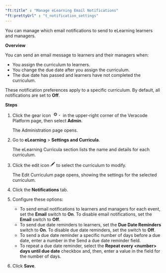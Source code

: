 ```yaml
---
"ft:title" : "Manage eLearning Email Notifications"
"ft:prettyUrl" : "t_notification_settings"
---
```


You can manage which email notifications to send to eLearning learners and managers.

<p font-size="13pt"><b>Overview</b></p>

You can send an email message to learners and their managers when:

-   You assign the curriculum to learners.
-   You change the due date after you assign the curriculum.
-   The due date has passed and learners have not completed the curriculum.

These notification preferences apply to a specific curriculum. By default, all notifications are set to **Off**.

<p font-size="13pt"><b>Steps</b></p>

1.  Click the gear icon ![](../images/gear_icon.png) in the upper-right corner of the Veracode Platform page, then select **Admin**.

    The Administration page opens.

2.  Go to **eLearning** \> **Settings and Curricula**.

    The eLearning Curricula section lists the name and details for each curriculum.

3.  Click the edit icon ![](../images/pencil_icon.png) to select the curriculum to modify.

    The Edit Curriculum page opens, showing the settings for the selected curriculum.

4.  Click the **Notifications** tab.

5.  Configure these options:

    -   To send email notifications to learners and managers for each event, set the **Email** switch to **On**. To disable email notifications, set the **Email** switch to **Off**.
    -   To send due date reminders to learners, set the **Due Date Reminders** switch to **On**. To disable due date reminders, set the switch to **Off**.
    -   To send a due date reminder a specific number of days before a due date, enter a number in the Send a due date reminder field.
    -   To repeat a due date reminder, select the **Repeat every <number\> days until due date** checkbox and, then, enter a value in the field for the number of days.

6.  Click **Save**.
